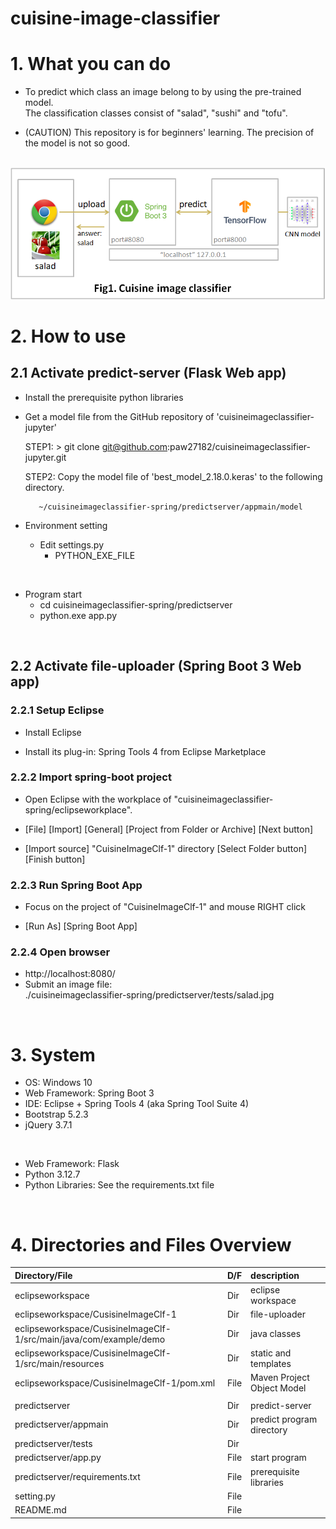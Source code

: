 # cuisine-image-classifier

# 1. What you can do

* To predict which class an image belong to by using the pre-trained model.<br>
  The classification classes consist of "salad", "sushi" and "tofu".

* (CAUTION) This repository is for beginners' learning.  The precision of the model is not so good.

<br>

<img src="cuisineimageclassifier.png">

<br>

# 2. How to use

## 2.1 Activate predict-server (Flask Web app)
* Install the prerequisite python libraries

* Get a model file from the GitHub repository of 'cuisineimageclassifier-jupyter'

  STEP1: > git clone git@github.com:paw27182/cuisineimageclassifier-jupyter.git

  STEP2: Copy the model file of 'best_model_2.18.0.keras' to the following directory.

         ~/cuisineimageclassifier-spring/predictserver/appmain/model

* Environment setting
  * Edit settings.py
    * PYTHON_EXE_FILE 

<br>

* Program start
  * cd cuisineimageclassifier-spring/predictserver
  * python.exe app.py

<br>

## 2.2 Activate file-uploader (Spring Boot 3 Web app)

### 2.2.1 Setup Eclipse
  * Install Eclipse

  * Install its plug-in: Spring Tools 4 from Eclipse Marketplace

### 2.2.2 Import spring-boot project
  * Open Eclipse with the workplace of "cuisineimageclassifier-spring/eclipseworkplace".
  
  * [File] [Import] [General] [Project from Folder or Archive] [Next button]

  * [Import source] "CuisineImageClf-1" directory [Select Folder button] [Finish button]

### 2.2.3 Run Spring Boot App 

  * Focus on the project of "CuisineImageClf-1" and mouse RIGHT click

  * [Run As] [Spring Boot App]


### 2.2.4 Open browser
  * http://localhost:8080/
  * Submit an image file:<br>
   ./cuisineimageclassifier-spring/predictserver/tests/salad.jpg

<br>

# 3. System
* OS: Windows 10
* Web Framework: Spring Boot 3
* IDE: Eclipse + Spring Tools 4 (aka Spring Tool Suite 4)
* Bootstrap 5.2.3
* jQuery 3.7.1

<br>

* Web Framework: Flask
* Python 3.12.7
* Python Libraries: See the requirements.txt file


<br>

# 4. Directories and Files Overview

| Directory/File |D/F| description |
| :------------- | :-| :---------- |
| eclipseworkspace | Dir | eclipse workspace |
| eclipseworkspace/CusisineImageClf-1 | Dir | file-uploader |
| eclipseworkspace/CusisineImageClf-1/src/main/java/com/example/demo | Dir | java classes |
| eclipseworkspace/CusisineImageClf-1/src/main/resources | Dir | static and templates |
| eclipseworkspace/CusisineImageClf-1/pom.xml | File | Maven Project Object Model |
|||
| predictserver | Dir | predict-server |
| predictserver/appmain | Dir | predict program directory |
| predictserver/tests | Dir | |
| predictserver/app.py | File | start program |
| predictserver/requirements.txt | File | prerequisite libraries |
| setting.py | File ||
| README.md | File ||
